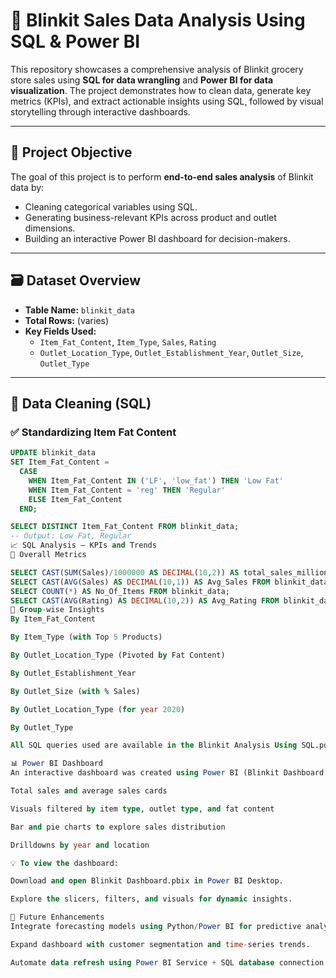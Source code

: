 # 🛒 Blinkit Sales Data Analysis Using SQL & Power BI

This repository showcases a comprehensive analysis of Blinkit grocery store sales using **SQL for data wrangling** and **Power BI for data visualization**. The project demonstrates how to clean data, generate key metrics (KPIs), and extract actionable insights using SQL, followed by visual storytelling through interactive dashboards.

---

## 📌 Project Objective

The goal of this project is to perform **end-to-end sales analysis** of Blinkit data by:
- Cleaning categorical variables using SQL.
- Generating business-relevant KPIs across product and outlet dimensions.
- Building an interactive Power BI dashboard for decision-makers.

---

## 🗃️ Dataset Overview

- **Table Name:** `blinkit_data`
- **Total Rows:** (varies)
- **Key Fields Used:**
  - `Item_Fat_Content`, `Item_Type`, `Sales`, `Rating`
  - `Outlet_Location_Type`, `Outlet_Establishment_Year`, `Outlet_Size`, `Outlet_Type`

---

## 🧹 Data Cleaning (SQL)

### ✅ Standardizing Item Fat Content

```sql
UPDATE blinkit_data
SET Item_Fat_Content = 
  CASE 
    WHEN Item_Fat_Content IN ('LF', 'low_fat') THEN 'Low Fat'
    WHEN Item_Fat_Content = 'reg' THEN 'Regular'
    ELSE Item_Fat_Content
  END;

SELECT DISTINCT Item_Fat_Content FROM blinkit_data;
-- Output: Low Fat, Regular
📈 SQL Analysis – KPIs and Trends
🔹 Overall Metrics

SELECT CAST(SUM(Sales)/1000000 AS DECIMAL(10,2)) AS total_sales_millions FROM blinkit_data;
SELECT CAST(AVG(Sales) AS DECIMAL(10,1)) AS Avg_Sales FROM blinkit_data;
SELECT COUNT(*) AS No_Of_Items FROM blinkit_data;
SELECT CAST(AVG(Rating) AS DECIMAL(10,2)) AS Avg_Rating FROM blinkit_data;
🔹 Group-wise Insights
By Item_Fat_Content

By Item_Type (with Top 5 Products)

By Outlet_Location_Type (Pivoted by Fat Content)

By Outlet_Establishment_Year

By Outlet_Size (with % Sales)

By Outlet_Location_Type (for year 2020)

By Outlet_Type

All SQL queries used are available in the Blinkit Analysis Using SQL.pdf file.

📊 Power BI Dashboard
An interactive dashboard was created using Power BI (Blinkit Dashboard.pbix) which includes:

Total sales and average sales cards

Visuals filtered by item type, outlet type, and fat content

Bar and pie charts to explore sales distribution

Drilldowns by year and location

💡 To view the dashboard:

Download and open Blinkit Dashboard.pbix in Power BI Desktop.

Explore the slicers, filters, and visuals for dynamic insights.

🔮 Future Enhancements
Integrate forecasting models using Python/Power BI for predictive analytics.

Expand dashboard with customer segmentation and time-series trends.

Automate data refresh using Power BI Service + SQL database connection.
